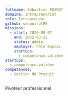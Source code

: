 ```yaml
---
fullname: Sébastien POIROT
domaine: Intraprenariat
role: Intrapreneur
github: sebpoirotPE
missions:
  - start: 2020-09-07
    end: 2022-03-22
    status: admin
    employer: Pôle Emploi
    startups:
      - competence.validee
startups:
  - competence.validee
competences:
  - Gestion de Produit
---
```

Pivoteur professionnel